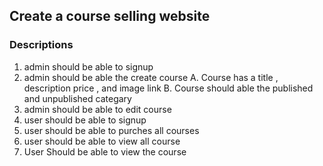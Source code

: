 ## Create a course selling website 

### Descriptions
1. admin should be able to signup 
2. admin should be able the create course
 A. Course has a title , description price , and image link 
 B. Course should able the published and unpublished categary 
3. admin should be able to edit course 
4. user should be able to signup 
4. user should be able to purches all courses
5. user should be able to view all course
6. User Should be able to view the course



